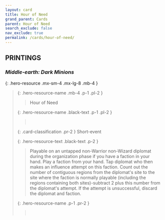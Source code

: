 ```yaml
---
layout: card
title: Hour of Need
grand_parent: Cards
parent: Hour of Need
search_exclude: false
nav_exclude: true
permalink: /cards/hour-of-need/
---
```


## PRINTINGS


### _Middle-earth: Dark Minions_

{: .hero-resource .mx-sm-4 .mx-lg-8 .mb-4 }
> {: .hero-resource-name .mb-4 .p-1 .pl-2 }
> > <div class="card-mp"></div>
> > <div class="card-name">Hour of Need</div>
>
> {: .hero-resource-name .black-text .p-1 .pl-2 }
> > &nbsp;
>
> {: .card-classification .pr-2 }
> Short-event
>
> {: .hero-resource-text .black-text .p-2 }
> > Playable on an untapped non-Warrior non-Wizard diplomat during the organization phase if you have a faction in your hand. Play a faction from your hand. Tap diplomat who then makes an influence attempt on this faction. Count out the number of contiguous regions from the diplomat's site to the site where the faction is normally playable (including the regions containing both sites)-subtract 2 plus this number from the diplomat's attempt. If the attempt is unsuccessful, discard the diplomat and faction. 
> 
> {: .hero-resource-name .p-1 .pr-2 }
> > <div class="card-shield"></div>
> > <div class="card-corruption">&nbsp;</div>
